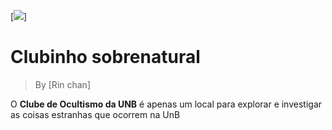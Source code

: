 [![](https://cdn.discordapp.com/attachments/1000046401213976659/1012530983007957112/unknown.png)]

# Clubinho sobrenatural


> By [Rin chan]

O **Clube de Ocultismo da UNB** é apenas um local para explorar e investigar as coisas estranhas que ocorrem na UnB